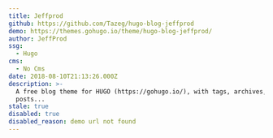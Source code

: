 ```yaml
---
title: Jeffprod
github: https://github.com/Tazeg/hugo-blog-jeffprod
demo: https://themes.gohugo.io/theme/hugo-blog-jeffprod/
author: JeffProd
ssg:
  - Hugo
cms:
  - No Cms
date: 2018-08-10T21:13:26.000Z
description: >-
  A free blog theme for HUGO (https://gohugo.io/), with tags, archives, last
  posts...
stale: true
disabled: true
disabled_reason: demo url not found
---
```

